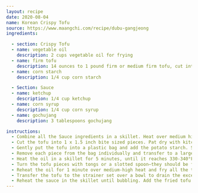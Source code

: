 ```yaml
---
layout: recipe
date: 2020-08-04
name: Korean Crispy Tofu
source: https://www.maangchi.com/recipe/dubu-gangjeong
ingredients:

  - section: Crispy Tofu
  - name: vegetable oil
    description: 2 cups vegetable oil for frying
  - name: firm tofu
    description: 14 ounces to 1 pound firm or medium firm tofu, cut into bite size pieces
  - name: corn starch
    description: 1/4 cup corn starch

  - Section: Sauce
  - name: ketchup
    description: 1/4 cup ketchup
  - name: corn syrup
    description: 1/4 cup corn syrup
  - name: gochujang
    description: 3 tablespoons gochujang

instructions:
  - Combine all the Sauce ingredients in a skillet. Heat over medium high heat, stirring for about 1 to 2 minutes until bubbling. Remove from the heat and set the skillet aside. We’ll reheat this just before serving.
  - Cut the tofu into 1 x 1.5 inch bite sized pieces. Pat dry with kitchen towel or paper towel.
  - Gently put the tofu into a plastic bag and add the potato starch. Seal the bag and gently turn it over until the tofu is well and evenly coated with the starch.
  - Remove each piece from the bag individually and transfer to a large plate or a cutting board lined with plastic wrap, leaving some space between the pieces.
  - Heat the oil in a skillet for 5 minutes, until it reaches 330-340°F. Carefully add the tofu pieces one at a time to the hot oil. Turn the heat down to medium and let the tofu cook for about about 2 to 3 minutes, until the bottom turns light brown and the surface is a little crispy.
  - Turn the tofu pieces with tongs or a slotted spoon—they should be firm enough to turn without breaking—and fry for another 2 to 3 minutes, occasionally turning so that all sides turn light brown and crispy. Remove from the skillet and set in a wire mesh strainer set over a bowl.
  - Reheat the oil for 1 minute over medium-high heat and fry all the tofu again for 3 to 4 minutes, rotating and turning them over with tongs or long wooden chopsticks, until all sides are golden brown and crunchy.
  - Transfer the tofu to the strainer set over a bowl to drain the excess oil.
  - Reheat the sauce in the skillet until bubbling. Add the fried tofu and gently mix all together until they are well coated.
---
```


